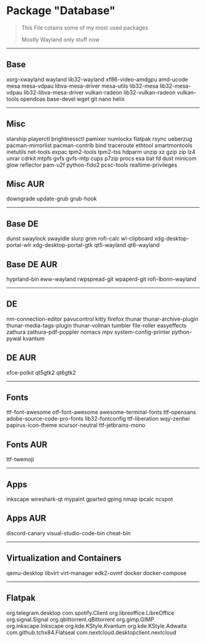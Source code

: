 # Package "Database"

> This File cotains some of my most used packages
>
> Mostly Wayland only stuff now

---

## Base

xorg-xwayland
wayland
lib32-wayland
xf86-video-amdgpu
amd-ucode
mesa
mesa-vdpau
libva-mesa-driver
mesa-utils
lib32-mesa
lib32-mesa-vdpau
lib32-libva-mesa-driver
vulkan-radeon
lib32-vulkan-radeon
vulkan-tools
opendoas
base-devel
wget
git
nano
helix

---

## Misc

starship
playerctl
brightnessctl
pamixer
numlockx
flatpak
rsync
ueberzug
pacman-mirrorlist
pacman-contrib
bind
traceroute
ethtool
smartmontools
inetutils
net-tools
expac
tpm2-tools
tpm2-tss
hdparm
unzip
xz
gzip
zip
lz4
unrar
cdrkit
mtpfs
gvfs
gvfs-mtp
cups
p7zip
procs
exa
bat
fd
dust
minicom
glow
reflector
pam-u2f
python-fido2
pcsc-tools
realtime-privileges

## Misc AUR

downgrade
update-grub
grub-hook

---

## Base DE

dunst
swaylock
swayidle
slurp
grim
rofi-calc
wl-clipboard
xdg-desktop-portal-wlr
xdg-desktop-portal-gtk
qt5-wayland
qt6-wayland

## Base DE AUR

hyprland-bin
eww-wayland
rwpspread-git
wpaperd-git
rofi-lbonn-wayland

---

## DE

nm-connection-editor
pavucontrol
kitty
firefox
thunar
thunar-archive-plugin
thunar-media-tags-plugin
thunar-volman
tumbler
file-roller
easyeffects
zathura
zathura-pdf-poppler
nomacs
mpv
system-config-printer
python-pywal
kvantum

## DE AUR

xfce-polkit
qt5gtk2
qt6gtk2

---

## Fonts

ttf-font-awesome
otf-font-awesome
awesome-terminal-fonts
ttf-opensans
adobe-source-code-pro-fonts
lib32-fontconfig
ttf-liberation
wqy-zenhei
papirus-icon-theme
xcursor-neutral
ttf-jetbrains-mono

## Fonts AUR

ttf-twemoji

---

## Apps

inkscape
wireshark-qt
mypaint
gparted
gping
nmap
ipcalc
ncspot

## Apps AUR

discord-canary
visual-studio-code-bin
cheat-bin

---

## Virtualization and Containers

qemu-desktop
libvirt
virt-manager
edk2-ovmf
docker
docker-compose

---

## Flatpak

org.telegram.desktop
com.spotify.Client
org.libreoffice.LibreOffice
org.signal.Signal
org.qbittorrent.qBittorrent
org.gimp.GIMP
org.inkscape.Inkscape
org.kde.KStyle.Kvantum
org.kde.KStyle.Adwaita
com.github.tchx84.Flatseal
com.nextcloud.desktopclient.nextcloud
